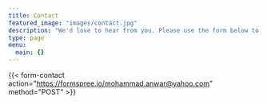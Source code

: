 ```yaml
---
title: Contact
featured_image: "images/contact.jpg"
description: "We'd love to hear from you. Please use the form below to join the team or share your ideas with us."
type: page
menu:
  main: {}
---
```

{{< form-contact action="https://formspree.io/mohammad.anwar@yahoo.com" method="POST" >}}
